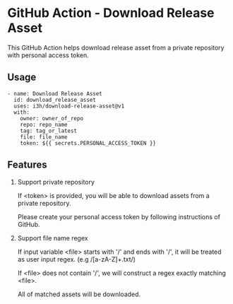 # GitHub Action - Download Release Asset

This GitHub Action helps download release asset from a private repository with personal access token.

## Usage

```
- name: Download Release Asset
  id: download_release_asset
  uses: i3h/download-release-asset@v1
  with:
    owner: owner_of_repo
    repo: repo_name
    tag: tag_or_latest
    file: file_name
    token: ${{ secrets.PERSONAL_ACCESS_TOKEN }}
```

## Features

1.  Support private repository

    If \<token\> is provided, you will be able to download assets from a private
    repository.

    Please create your personal access token by following instructions of GitHub.

2.  Support file name regex

    If input variable \<file\> starts with '/' and ends with '/',
    it will be treated as user input regex. (e.g /[a-zA-Z]+.txt/)

    If \<file\> does not contain '/', we will construct a regex
    exactly matching \<file\>.

    All of matched assets will be downloaded.
